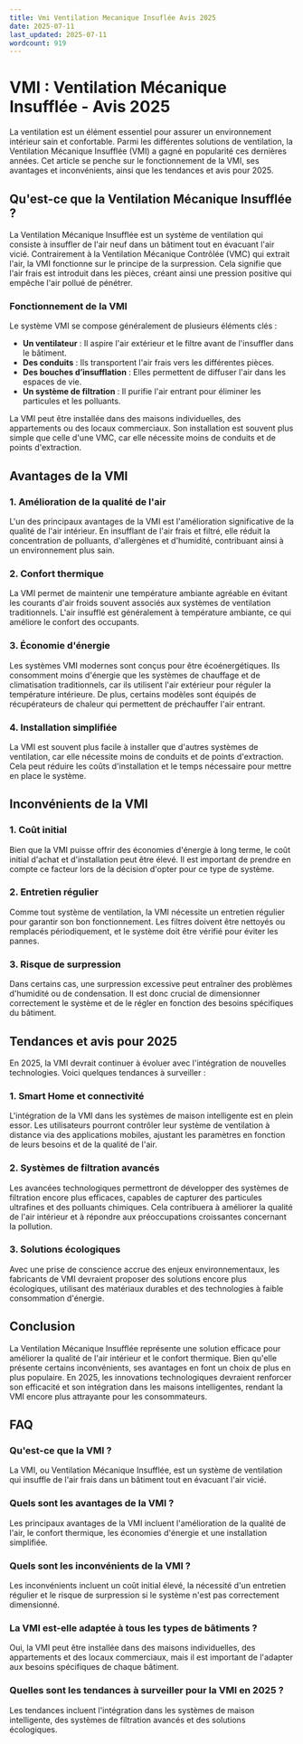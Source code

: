 ```yaml
---
title: Vmi Ventilation Mecanique Insuflée Avis 2025
date: 2025-07-11
last_updated: 2025-07-11
wordcount: 919
---
```


# VMI : Ventilation Mécanique Insufflée - Avis 2025

La ventilation est un élément essentiel pour assurer un environnement intérieur sain et confortable. Parmi les différentes solutions de ventilation, la Ventilation Mécanique Insufflée (VMI) a gagné en popularité ces dernières années. Cet article se penche sur le fonctionnement de la VMI, ses avantages et inconvénients, ainsi que les tendances et avis pour 2025.

## Qu'est-ce que la Ventilation Mécanique Insufflée ?

La Ventilation Mécanique Insufflée est un système de ventilation qui consiste à insuffler de l'air neuf dans un bâtiment tout en évacuant l'air vicié. Contrairement à la Ventilation Mécanique Contrôlée (VMC) qui extrait l'air, la VMI fonctionne sur le principe de la surpression. Cela signifie que l'air frais est introduit dans les pièces, créant ainsi une pression positive qui empêche l'air pollué de pénétrer.

### Fonctionnement de la VMI

Le système VMI se compose généralement de plusieurs éléments clés :

- **Un ventilateur** : Il aspire l'air extérieur et le filtre avant de l'insuffler dans le bâtiment.
- **Des conduits** : Ils transportent l'air frais vers les différentes pièces.
- **Des bouches d’insufflation** : Elles permettent de diffuser l'air dans les espaces de vie.
- **Un système de filtration** : Il purifie l'air entrant pour éliminer les particules et les polluants.

La VMI peut être installée dans des maisons individuelles, des appartements ou des locaux commerciaux. Son installation est souvent plus simple que celle d'une VMC, car elle nécessite moins de conduits et de points d'extraction.

## Avantages de la VMI

### 1. Amélioration de la qualité de l'air

L'un des principaux avantages de la VMI est l'amélioration significative de la qualité de l'air intérieur. En insufflant de l'air frais et filtré, elle réduit la concentration de polluants, d'allergènes et d'humidité, contribuant ainsi à un environnement plus sain.

### 2. Confort thermique

La VMI permet de maintenir une température ambiante agréable en évitant les courants d'air froids souvent associés aux systèmes de ventilation traditionnels. L'air insufflé est généralement à température ambiante, ce qui améliore le confort des occupants.

### 3. Économie d'énergie

Les systèmes VMI modernes sont conçus pour être écoénergétiques. Ils consomment moins d'énergie que les systèmes de chauffage et de climatisation traditionnels, car ils utilisent l'air extérieur pour réguler la température intérieure. De plus, certains modèles sont équipés de récupérateurs de chaleur qui permettent de préchauffer l'air entrant.

### 4. Installation simplifiée

La VMI est souvent plus facile à installer que d'autres systèmes de ventilation, car elle nécessite moins de conduits et de points d'extraction. Cela peut réduire les coûts d'installation et le temps nécessaire pour mettre en place le système.

## Inconvénients de la VMI

### 1. Coût initial

Bien que la VMI puisse offrir des économies d'énergie à long terme, le coût initial d'achat et d'installation peut être élevé. Il est important de prendre en compte ce facteur lors de la décision d'opter pour ce type de système.

### 2. Entretien régulier

Comme tout système de ventilation, la VMI nécessite un entretien régulier pour garantir son bon fonctionnement. Les filtres doivent être nettoyés ou remplacés périodiquement, et le système doit être vérifié pour éviter les pannes.

### 3. Risque de surpression

Dans certains cas, une surpression excessive peut entraîner des problèmes d'humidité ou de condensation. Il est donc crucial de dimensionner correctement le système et de le régler en fonction des besoins spécifiques du bâtiment.

## Tendances et avis pour 2025

En 2025, la VMI devrait continuer à évoluer avec l'intégration de nouvelles technologies. Voici quelques tendances à surveiller :

### 1. Smart Home et connectivité

L'intégration de la VMI dans les systèmes de maison intelligente est en plein essor. Les utilisateurs pourront contrôler leur système de ventilation à distance via des applications mobiles, ajustant les paramètres en fonction de leurs besoins et de la qualité de l'air.

### 2. Systèmes de filtration avancés

Les avancées technologiques permettront de développer des systèmes de filtration encore plus efficaces, capables de capturer des particules ultrafines et des polluants chimiques. Cela contribuera à améliorer la qualité de l'air intérieur et à répondre aux préoccupations croissantes concernant la pollution.

### 3. Solutions écologiques

Avec une prise de conscience accrue des enjeux environnementaux, les fabricants de VMI devraient proposer des solutions encore plus écologiques, utilisant des matériaux durables et des technologies à faible consommation d'énergie.

## Conclusion

La Ventilation Mécanique Insufflée représente une solution efficace pour améliorer la qualité de l'air intérieur et le confort thermique. Bien qu'elle présente certains inconvénients, ses avantages en font un choix de plus en plus populaire. En 2025, les innovations technologiques devraient renforcer son efficacité et son intégration dans les maisons intelligentes, rendant la VMI encore plus attrayante pour les consommateurs.

## FAQ

### Qu'est-ce que la VMI ?

La VMI, ou Ventilation Mécanique Insufflée, est un système de ventilation qui insuffle de l'air frais dans un bâtiment tout en évacuant l'air vicié.

### Quels sont les avantages de la VMI ?

Les principaux avantages de la VMI incluent l'amélioration de la qualité de l'air, le confort thermique, les économies d'énergie et une installation simplifiée.

### Quels sont les inconvénients de la VMI ?

Les inconvénients incluent un coût initial élevé, la nécessité d'un entretien régulier et le risque de surpression si le système n'est pas correctement dimensionné.

### La VMI est-elle adaptée à tous les types de bâtiments ?

Oui, la VMI peut être installée dans des maisons individuelles, des appartements et des locaux commerciaux, mais il est important de l'adapter aux besoins spécifiques de chaque bâtiment.

### Quelles sont les tendances à surveiller pour la VMI en 2025 ?

Les tendances incluent l'intégration dans les systèmes de maison intelligente, des systèmes de filtration avancés et des solutions écologiques.